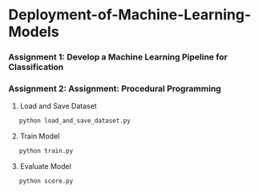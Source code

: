 # Deployment-of-Machine-Learning-Models

### Assignment 1: Develop a Machine Learning Pipeline for Classification

### Assignment 2: Assignment: Procedural Programming

1. Load and Save Dataset

```sh
   python load_and_save_dataset.py
```

2. Train Model

```sh
   python train.py
```

3. Evaluate Model

```sh
   python score.py
```

